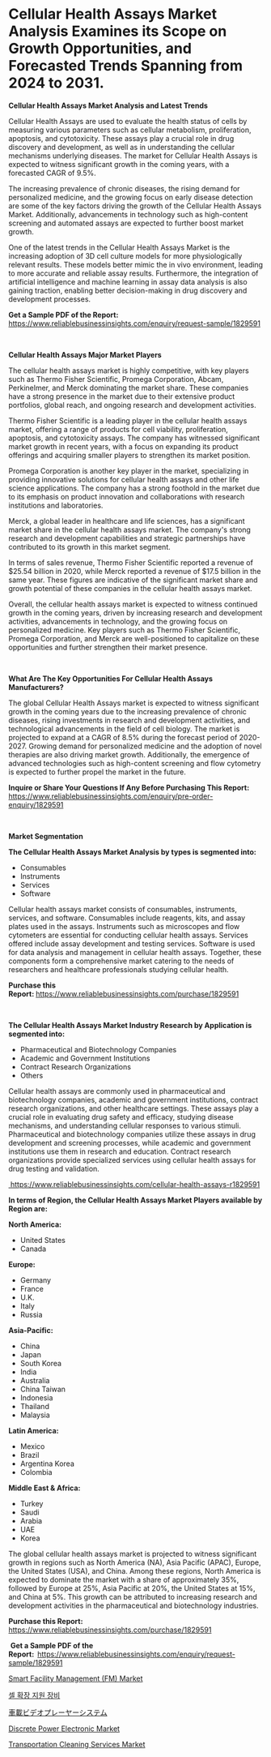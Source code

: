 <p><h1>Cellular Health Assays Market Analysis Examines its Scope on Growth Opportunities, and Forecasted Trends Spanning from 2024 to 2031.</h1></p><p><strong>Cellular Health Assays Market Analysis and Latest Trends</strong></p>
<p><p>Cellular Health Assays are used to evaluate the health status of cells by measuring various parameters such as cellular metabolism, proliferation, apoptosis, and cytotoxicity. These assays play a crucial role in drug discovery and development, as well as in understanding the cellular mechanisms underlying diseases. The market for Cellular Health Assays is expected to witness significant growth in the coming years, with a forecasted CAGR of 9.5%. </p><p>The increasing prevalence of chronic diseases, the rising demand for personalized medicine, and the growing focus on early disease detection are some of the key factors driving the growth of the Cellular Health Assays Market. Additionally, advancements in technology such as high-content screening and automated assays are expected to further boost market growth. </p><p>One of the latest trends in the Cellular Health Assays Market is the increasing adoption of 3D cell culture models for more physiologically relevant results. These models better mimic the in vivo environment, leading to more accurate and reliable assay results. Furthermore, the integration of artificial intelligence and machine learning in assay data analysis is also gaining traction, enabling better decision-making in drug discovery and development processes.</p></p>
<p><strong>Get a Sample PDF of the Report:&nbsp;</strong> <a href="https://www.reliablebusinessinsights.com/enquiry/request-sample/1829591">https://www.reliablebusinessinsights.com/enquiry/request-sample/1829591</a></p>
<p>&nbsp;</p>
<p><strong>Cellular Health Assays Major Market Players</strong></p>
<p><p>The cellular health assays market is highly competitive, with key players such as Thermo Fisher Scientific, Promega Corporation, Abcam, Perkinelmer, and Merck dominating the market share. These companies have a strong presence in the market due to their extensive product portfolios, global reach, and ongoing research and development activities.</p><p>Thermo Fisher Scientific is a leading player in the cellular health assays market, offering a range of products for cell viability, proliferation, apoptosis, and cytotoxicity assays. The company has witnessed significant market growth in recent years, with a focus on expanding its product offerings and acquiring smaller players to strengthen its market position.</p><p>Promega Corporation is another key player in the market, specializing in providing innovative solutions for cellular health assays and other life science applications. The company has a strong foothold in the market due to its emphasis on product innovation and collaborations with research institutions and laboratories.</p><p>Merck, a global leader in healthcare and life sciences, has a significant market share in the cellular health assays market. The company's strong research and development capabilities and strategic partnerships have contributed to its growth in this market segment.</p><p>In terms of sales revenue, Thermo Fisher Scientific reported a revenue of $25.54 billion in 2020, while Merck reported a revenue of $17.5 billion in the same year. These figures are indicative of the significant market share and growth potential of these companies in the cellular health assays market.</p><p>Overall, the cellular health assays market is expected to witness continued growth in the coming years, driven by increasing research and development activities, advancements in technology, and the growing focus on personalized medicine. Key players such as Thermo Fisher Scientific, Promega Corporation, and Merck are well-positioned to capitalize on these opportunities and further strengthen their market presence.</p></p>
<p>&nbsp;</p>
<p><strong>What Are The Key Opportunities For Cellular Health Assays Manufacturers?</strong></p>
<p><p>The global Cellular Health Assays market is expected to witness significant growth in the coming years due to the increasing prevalence of chronic diseases, rising investments in research and development activities, and technological advancements in the field of cell biology. The market is projected to expand at a CAGR of 8.5% during the forecast period of 2020-2027. Growing demand for personalized medicine and the adoption of novel therapies are also driving market growth. Additionally, the emergence of advanced technologies such as high-content screening and flow cytometry is expected to further propel the market in the future.</p></p>
<p><strong>Inquire or Share Your Questions If Any Before Purchasing This Report:</strong> <a href="https://www.reliablebusinessinsights.com/enquiry/pre-order-enquiry/1829591">https://www.reliablebusinessinsights.com/enquiry/pre-order-enquiry/1829591</a></p>
<p>&nbsp;</p>
<p><strong>Market Segmentation</strong></p>
<p><strong>The Cellular Health Assays Market Analysis by types is segmented into:</strong></p>
<p><ul><li>Consumables</li><li>Instruments</li><li>Services</li><li>Software</li></ul></p>
<p><p>Cellular health assays market consists of consumables, instruments, services, and software. Consumables include reagents, kits, and assay plates used in the assays. Instruments such as microscopes and flow cytometers are essential for conducting cellular health assays. Services offered include assay development and testing services. Software is used for data analysis and management in cellular health assays. Together, these components form a comprehensive market catering to the needs of researchers and healthcare professionals studying cellular health.</p></p>
<p><strong>Purchase this Report:&nbsp;</strong><a href="https://www.reliablebusinessinsights.com/purchase/1829591">https://www.reliablebusinessinsights.com/purchase/1829591</a></p>
<p>&nbsp;</p>
<p><strong>The Cellular Health Assays Market Industry Research by Application is segmented into:</strong></p>
<p><ul><li>Pharmaceutical and Biotechnology Companies</li><li>Academic and Government Institutions</li><li>Contract Research Organizations</li><li>Others</li></ul></p>
<p><p>Cellular health assays are commonly used in pharmaceutical and biotechnology companies, academic and government institutions, contract research organizations, and other healthcare settings. These assays play a crucial role in evaluating drug safety and efficacy, studying disease mechanisms, and understanding cellular responses to various stimuli. Pharmaceutical and biotechnology companies utilize these assays in drug development and screening processes, while academic and government institutions use them in research and education. Contract research organizations provide specialized services using cellular health assays for drug testing and validation.</p></p>
<p><a href="https://www.reliablebusinessinsights.com/cellular-health-assays-r1829591">&nbsp;https://www.reliablebusinessinsights.com/cellular-health-assays-r1829591</a></p>
<p><strong>In terms of Region, the Cellular Health Assays Market Players available by Region are:</strong></p>
<p>
    <p> <strong> North America: </strong>
        <ul>
            <li>United States</li>
            <li>Canada</li>
        </ul>
        </p> 
    <p> <strong> Europe: </strong>
        <ul>
            <li>Germany</li>
            <li>France</li>
            <li>U.K.</li>
            <li>Italy</li>
            <li>Russia</li>
        </ul>
        </p> 
    <p> <strong> Asia-Pacific: </strong>
        <ul>
            <li>China</li>
            <li>Japan</li>
            <li>South Korea</li>
            <li>India</li>
            <li>Australia</li>
            <li>China Taiwan</li>
            <li>Indonesia</li>
            <li>Thailand</li>
            <li>Malaysia</li>
        </ul>
        </p> 
    <p> <strong> Latin America: </strong>
        <ul>
            <li>Mexico</li>
            <li>Brazil</li>
            <li>Argentina Korea</li>
            <li>Colombia</li>
        </ul>
        </p> 
    <p> <strong> Middle East & Africa: </strong>
        <ul>
            <li>Turkey</li>
            <li>Saudi</li>
            <li>Arabia</li>
            <li>UAE</li>
            <li>Korea</li>
        </ul>
    </p>
    </p>
<p><p>The global cellular health assays market is projected to witness significant growth in regions such as North America (NA), Asia Pacific (APAC), Europe, the United States (USA), and China. Among these regions, North America is expected to dominate the market with a share of approximately 35%, followed by Europe at 25%, Asia Pacific at 20%, the United States at 15%, and China at 5%. This growth can be attributed to increasing research and development activities in the pharmaceutical and biotechnology industries.</p></p>
<p><strong>Purchase this Report: </strong><a href="https://www.reliablebusinessinsights.com/purchase/1829591">https://www.reliablebusinessinsights.com/purchase/1829591</a></p>
<p>&nbsp;<strong>Get a Sample PDF of the Report:&nbsp;&nbsp;</strong><a href="https://www.reliablebusinessinsights.com/enquiry/request-sample/1829591">https://www.reliablebusinessinsights.com/enquiry/request-sample/1829591</a></p>
<p><strong></strong></p>
<p><p><a href="https://github.com/mbisetmhermsr/Market-Research-Report-List-2/blob/main/smart-facility-management-fm-market.md">Smart Facility Management (FM) Market</a></p><p><a href="https://github.com/langcat852024/Market-Research-Report-List-1/blob/main/2707958104988.md">셀 확장 지원 장비</a></p><p><a href="https://github.com/reliezer65/Market-Research-Report-List-1/blob/main/6378044110226.md">車載ビデオプレーヤーシステム</a></p><p><a href="https://issuu.com/reportprime-2/docs/discrete-power-electronic-market-size-2030.pptx">Discrete Power Electronic Market</a></p><p><a href="https://github.com/cameroneffertz/Market-Research-Report-List-1/blob/main/transportation-cleaning-services-market.md">Transportation Cleaning Services Market</a></p></p>